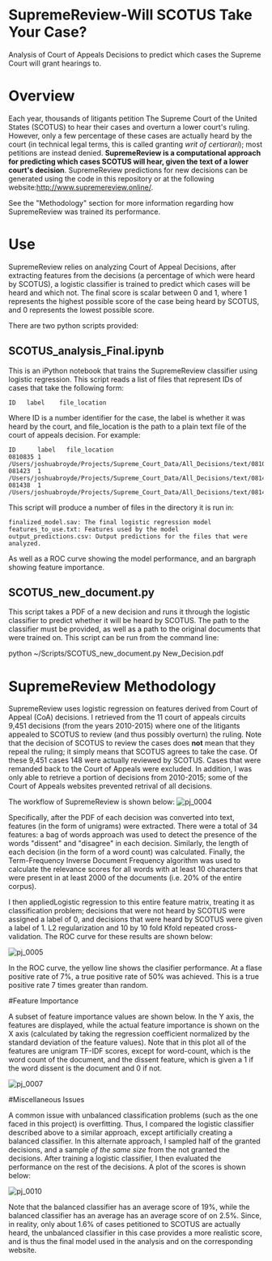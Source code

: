 # SupremeReview-Will SCOTUS Take Your Case?
Analysis of Court of Appeals Decisions to predict which cases the Supreme Court will grant hearings to.

# Overview
Each year, thousands of litigants petition The Supreme Court of the United States (SCOTUS) to hear their cases and overturn a lower court's ruling. However, only a few percentage of these cases are actually heard by the court (in technical legal terms, this is called granting *writ of certiorari*); most petitions are instead denied. **SupremeReview is a computational approach for predicting which cases SCOTUS will hear, given the text of a lower court's decision**. 
SupremeReview predictions for new decisions can be generated using the code in this repository or at the following website:http://www.supremereview.online/.

See the "Methodology" section for more information regarding how SupremeReview was trained its performance.

# Use
SupremeReview relies on analyzing Court of Appeal Decisions, after extracting features from the decisions (a percentage of which were heard by SCOTUS), a logistic classifier is trained to predict which cases will be heard and which not. The final score is scalar between 0 and 1, where 1 represents the highest possible score of the case being heard by SCOTUS, and 0 represents the lowest possible score.

There are two python scripts provided:
## SCOTUS_analysis_Final.ipynb
This is an iPython notebook that trains the SupremeReview classifier using logistic regression. This script reads a list of files that represent IDs of cases that take the following form:

    ID   label    file_location

Where ID is a number identifier for the case, the label is whether it was heard by the court, and  file_location is the path to a plain text file of the court of appeals decision. For example:

    ID      label   file_location
    0810835 1       /Users/joshuabroyde/Projects/Supreme_Court_Data/All_Decisions/text/0810835.txt
    081423  1       /Users/joshuabroyde/Projects/Supreme_Court_Data/All_Decisions/text/081423.txt
    081438  1       /Users/joshuabroyde/Projects/Supreme_Court_Data/All_Decisions/text/081438.txt

This script will produce a number of files in the directory it is run in:
    
    finalized_model.sav: The final logistic regression model
    features_to_use.txt: Features used by the model
    output_predictions.csv: Output predictions for the files that were analyzed.
    
As well as a ROC curve showing the model performance, and an bargraph showing feature importance.

## SCOTUS_new_document.py

This script takes a PDF of a new decision and runs it through the logistic classifier to predict whether it will be heard by SCOTUS. The path to the classifier must be provided, as well as a path to the original documents that were trained on.  This script can be run from the command line:

   python ~/Scripts/SCOTUS_new_document.py New_Decision.pdf
   


# SupremeReview Methodology
SupremeReview uses logistic regression on features derived from Court of Appeal (CoA) decisions. I retrieved from the 11 court of appeals circuits 9,451 decisions (from the years 2010-2015) where one of the litigants appealed to SCOTUS to review (and thus possibly overturn) the ruling. Note that the decision of SCOTUS to review the cases does **not** mean that they repeal the ruling; it simply means that SCOTUS agrees to take the case. Of these 9,451 cases 148 were actually reviewed by SCOTUS. Cases that were remanded back to the Court of Appeals were excluded. In addition, I was only able to retrieve a portion of decisions from 2010-2015; some of the Court of Appeals websites prevented retrival of all decisions.

The workflow of SupremeReview is shown below:
![pj_0004](https://user-images.githubusercontent.com/29230946/31057895-51282d48-a6b8-11e7-9e00-d370d316c58d.jpg)

Specifically, after the PDF of each decision was converted into text, features (in the form of unigrams) were extracted. There were a total of 34 features: a bag of words approach was used to detect the presence of the words "dissent" and "disagree" in each decision. Similarly, the length of each decision (in the form of a word count) was calculated. Finally, the Term-Frequency Inverse Document Frequency algorithm was used to calculate the relevance scores for all words with at least 10 characters that were present in at least 2000 of the documents (i.e. 20% of the entire corpus).

I then appliedLogistic regression  to this entire feature matrix, treating it as classification problem; decisions that were not heard by SCOTUS were assigned a label of 0, and decisions that were heard by SCOTUS were given a label of 1.  L2 regularization and 10 by 10 fold Kfold repeated cross-validation. The ROC curve for these results are shown below:

![pj_0005](https://user-images.githubusercontent.com/29230946/31057943-631a5eb2-a6b9-11e7-806c-7afbaab63c32.jpg)

In the ROC curve, the yellow line shows the clasifier performance. At a flase positive rate of 7%, a true positive rate of 50% was achieved. This is a true positive rate 7 times greater than random.

#Feature Importance

A subset of  feature importance values are shown below. In the Y axis, the features are displayed, while the actual feature importance is shown on the X axis (calculated by taking the regression coefficient normalized by the standard deviation of the feature values). Note that in this plot all of the features are unigram TF-IDF scores, except for word-count, which is the word count of the document, and the dissent feature, which is given a 1 if the word dissent is the document and 0 if not.

![pj_0007](https://user-images.githubusercontent.com/29230946/31057965-c709d56a-a6b9-11e7-87de-ed448b2c931a.jpg)

#Miscellaneous Issues

A common issue with unbalanced classification problems (such as the one faced in this project) is overfitting. Thus, I compared the logistic classifier described above to a similar approach, except artificially creating a balanced classifier. In this alternate approach, I sampled half of the granted decisions, and a sample *of the same size* from the not granted the decisions. After training a logistic classifier, I then evaluated the performance on the rest of the decisions. A plot of the scores is shown below:


![pj_0010](https://user-images.githubusercontent.com/29230946/31058065-64cb6b32-a6bb-11e7-935f-be4d3a15b2ad.jpg)

Note that the balanced classifier has an average score of 19%, while the balanced classifier has an average has an average score of on 2.5%. Since, in reality, only about 1.6% of cases petitioned to SCOTUS are actually heard, the unbalanced classifier in this case provides a more realistic score, and is thus the final model used in the analysis and on the corresponding website.

